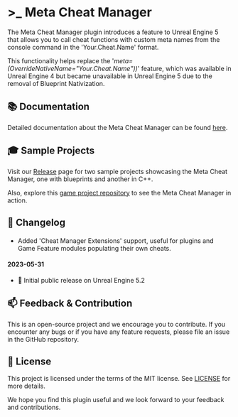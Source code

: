 # \>_ Meta Cheat Manager

The Meta Cheat Manager plugin introduces a feature to Unreal Engine 5 that allows you to call cheat functions with custom meta names from the console command in the 'Your.Cheat.Name' format.

This functionality helps replace the '_meta=(OverrideNativeName="Your.Cheat.Name"))_' feature, which was available in Unreal Engine 4 but became unavailable in Unreal Engine 5 due to the removal of Blueprint Nativization.

## 📚 Documentation

Detailed documentation about the Meta Cheat Manager can be found [here](https://docs.google.com/document/d/15kXwC05paFdwwmPC4Pi8xTuUq20-s7lC_EfOtFDcp0w).

## 🎓 Sample Projects

Visit our [Release](https://github.com/JanSeliv/MetaCheatManager/releases) page for two sample projects showcasing the Meta Cheat Manager, one with blueprints and another in C++.

Also, explore this [game project repository](https://github.com/JanSeliv/Bomber) to see the Meta Cheat Manager in action.

## 📅 Changelog
####
- Added 'Cheat Manager Extensions' support, useful for plugins and Game Feature modules populating their own cheats.
#### 2023-05-31
- 🎉 Initial public release on Unreal Engine 5.2

## 📫 Feedback & Contribution

This is an open-source project and we encourage you to contribute. If you encounter any bugs or if you have any feature requests, please file an issue in the GitHub repository.

## 📜 License

This project is licensed under the terms of the MIT license. See [LICENSE](LICENSE) for more details.

We hope you find this plugin useful and we look forward to your feedback and contributions.

